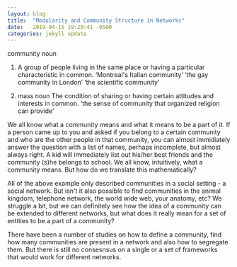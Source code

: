 ```yaml
---
layout: blog
title:  "Modularity and Community Structure in Networks"
date:   2019-04-15 19:20:41 -0500
categories: jekyll update
---
```


community
noun

1. A group of people living in the same place or having a particular characteristic in common.
‘Montreal's Italian community’
‘the gay community in London’
‘the scientific community’

2. mass noun The condition of sharing or having certain attitudes and interests in common.
‘the sense of community that organized religion can provide’

We all know what a community means and what it means to be a part of it. If a person came up to you and asked if you belong to a certain community and who are the other people in that community, you can almost immidiately answer the question with a list of names, perhaps incomplete, but almost always right. A kid will immediately list out his/her best friends and the community (s)he belongs to school. We all know, intuitively, what a community means. But how do we translate this mathematically?

All of the above example only described communities in a social setting - a social network. But isn't it also possible to find communities in the animal kingdom, telephone network, the world wide web, your anatomy, etc? We struggle a bit, but we can definitely see how the idea of a community can be extended to different networks, but what does it really mean for a set of entities to be a part of a community?

There have been a number of studies on how to define a community, find how many communities are present in a network and also how to segregate them. But there is still no consesnsus on a single or a set of frameworks that would work for different networks.
